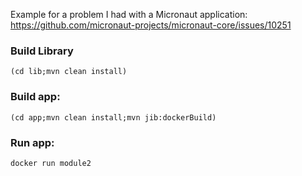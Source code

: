 Example for a problem I had with a Micronaut application:
https://github.com/micronaut-projects/micronaut-core/issues/10251

### Build Library
```
(cd lib;mvn clean install)
```

### Build app:
```
(cd app;mvn clean install;mvn jib:dockerBuild)
```

### Run app:
```
docker run module2
```
